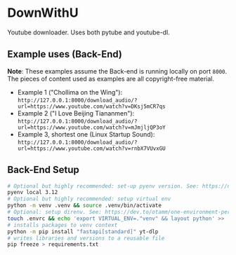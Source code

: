 # DownWithU
Youtube downloader. Uses both pytube and youtube-dl.

## Example uses (Back-End)
**Note**: These examples assume the Back-end is running locally on port `8000`. The pieces of content used as examples are all copyright-free material.

- Example 1 ("Chollima on the Wing"): `http://127.0.0.1:8000/download_audio/?url=https://www.youtube.com/watch?v=DKsj5mCR7qs`
- Example 2 ("I Love Beijing Tiananmen"): `http://127.0.0.1:8000/download_audio/?url=https://www.youtube.com/watch?v=mJmjljQP3oY`
- Example 3, shortest one (Linux Startup Sound): `http://127.0.0.1:8000/download_audio/?url=https://www.youtube.com/watch?v=rnbX7VUvxGU`

## Back-End Setup
```bash
# Optional but highly recommended: set-up pyenv version. See: https://dev.to/otamm/python-version-management-with-pyenv-3fig
pyenv local 3.12
# Optional but highly recommended: setup virtual env
python -m venv .venv && source .venv/bin/activate
# Optional: setup direnv. See: https://dev.to/otamm/one-environment-per-project-manage-directory-scoped-envs-with-direnv-in-posix-systems-4n3c
touch .envrc && echo 'export VIRTUAL_ENV=."venv" && layout python' >> .envrc && direnv allow
# installs packages to venv context
python -m pip install "fastapi[standard]" yt-dlp
# writes libraries and versions to a reusable file
pip freeze > requirements.txt 
```